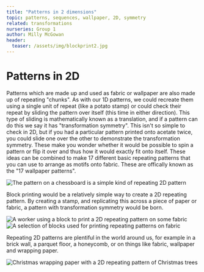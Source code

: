 ```yaml
---
title: "Patterns in 2 dimensions"
topic: patterns, sequences, wallpaper, 2D, symmetry
related: transformations
nurseries: Group 1
author: Milly McGowan
header:
  teaser: /assets/img/blockprint2.jpg
---
```


# Patterns in 2D

Patterns which are made up and used as fabric or wallpaper are also made up of repeating "chunks". As with our 1D patterns, we could recreate them using a single unit of repeat (like a potato stamp) or could check their repeat by sliding the pattern over itself (this time in either direction). This type of sliding is mathematically known as a translation, and if a pattern can do this we say it has "transformation symmetry". This isn't so simple to check in 2D, but if you had a particular pattern printed onto acetate twice, you could slide one over the other to demonstrate the transformation symmetry. These make you wonder whether it would be possible to spin a pattern or flip it over and thus how it would exactly fit onto itself. These ideas can be combined to make 17 different basic repeating patterns that you can use to arrange as motifs onto fabric. These are offically known as the "17 wallpaper patterns".

![The pattern on a chessboard is a simple kind of repeating 2D pattern]({{site.baseurl}}/assets/img/chessboard.png "Chessboard")

Block printing would be a relatively simple way to create a 2D repeating pattern. By creating a stamp, and replicating this across a piece of paper or fabric, a pattern with transformation symmetry would be born.

![A worker using a block to print a 2D repeating pattern on some fabric]({{site.baseurl}}/assets/img/blockprint1.jpg "Patterns on worms")
![A selection of blocks used for printing repeating patterns on fabric]({{site.baseurl}}/assets/img/blockprint2.jpg "A selection of blocks used for printing")

Repeating 2D patterns are plentiful in the world around us, for example in a brick wall, a parquet floor, a honeycomb, or on things like fabric, wallpaper and wrapping paper.

![Christmas wrapping paper with a 2D repeating pattern of Christmas trees]({{site.baseurl}}/assets/img/christmaspaper.png "Christmas wrapping paper")




